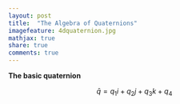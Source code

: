 ```yaml
---
layout: post
title:  "The Algebra of Quaternions"
imagefeature: 4dquaternion.jpg
mathjax: true
share: true
comments: true
---
```


**The basic quaternion**

$$\begin{equation}
\bar{q}=q_1i + q_2j + q_3k + q_4
\end{equation}$$
